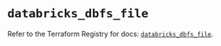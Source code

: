 # `databricks_dbfs_file`

Refer to the Terraform Registry for docs: [`databricks_dbfs_file`](https://registry.terraform.io/providers/databricks/databricks/1.82.0/docs/resources/dbfs_file).
